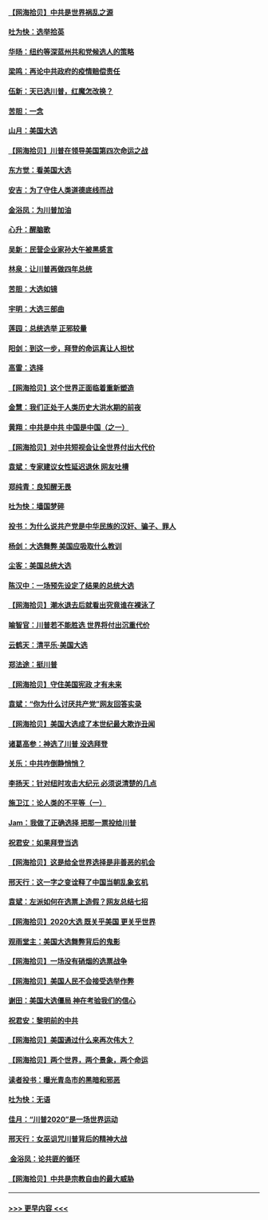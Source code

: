 #### [【网海拾贝】中共是世界祸乱之源](../pages/nsc993/n12555353.md?t=11172302) 
#### [吐为快：选举拾英](../pages/nsc993/n12555041.md?t=11172302) 
#### [华旸：纽约等深蓝州共和党候选人的策略](../pages/nsc993/n12554309.md?t=11172302) 
#### [梁鸣：再论中共政府的疫情赔偿责任](../pages/nsc993/n12553012.md?t=11172302) 
#### [伍新：天已选川普，红魔怎改换？](../pages/nsc993/n12552970.md?t=11172302) 
#### [苦胆：一念](../pages/nsc993/n12552957.md?t=11172302) 
#### [山月：美国大选](../pages/nsc993/n12552446.md?t=11172302) 
#### [【网海拾贝】川普在领导美国第四次命运之战](../pages/nsc993/n12551973.md?t=11172302) 
#### [东方觉：看美国大选](../pages/nsc993/n12551647.md?t=11172302) 
#### [安吉：为了守住人类道德底线而战](../pages/nsc993/n12551111.md?t=11172302) 
#### [金浴凤：为川普加油](../pages/nsc993/n12551085.md?t=11172302) 
#### [心升：醒脑歌](../pages/nsc993/n12550984.md?t=11172302) 
#### [吴新：民营企业家孙大午被黑感言](../pages/nsc993/n12550656.md?t=11172302) 
#### [林泉：让川普再做四年总统](../pages/nsc993/n12550640.md?t=11172302) 
#### [苦胆：大选如镜](../pages/nsc993/n12550630.md?t=11172302) 
#### [宇明：大选三部曲](../pages/nsc993/n12550603.md?t=11172302) 
#### [莲园：总统选举 正邪较量](../pages/nsc993/n12550594.md?t=11172302) 
#### [阳剑：到这一步，拜登的命运真让人担忧](../pages/nsc993/n12549093.md?t=11172302) 
#### [高雷：选择](../pages/nsc993/n12549087.md?t=11172302) 
#### [【网海拾贝】这个世界正面临着重新塑造](../pages/nsc993/n12548326.md?t=11172302) 
#### [金慧：我们正处于人类历史大洪水期的前夜](../pages/nsc993/n12547914.md?t=11172302) 
#### [黄翔：中共是中共 中国是中国（之一）](../pages/nsc993/n12547576.md?t=11172302) 
#### [【网海拾贝】对中共短视会让全世界付出大代价](../pages/nsc993/n12546043.md?t=11172302) 
#### [袁斌：专家建议女性延迟退休 网友吐槽](../pages/nsc993/n12545424.md?t=11172302) 
#### [郑纯青：良知醒无畏](../pages/nsc993/n12545394.md?t=11172302) 
#### [吐为快：墙国梦碎](../pages/nsc993/n12545309.md?t=11172302) 
#### [投书：为什么说共产党是中华民族的汉奸、骗子、罪人](../pages/nsc993/n12545089.md?t=11172302) 
#### [杨剑：大选舞弊 美国应吸取什么教训](../pages/nsc993/n12543937.md?t=11172302) 
#### [尘客：美国总统大选](../pages/nsc993/n12543828.md?t=11172302) 
#### [陈汉中：一场预先设定了结果的总统大选](../pages/nsc993/n12543564.md?t=11172302) 
#### [【网海拾贝】潮水退去后就看出究竟谁在裸泳了](../pages/nsc993/n12543321.md?t=11172302) 
#### [喻智官：川普若不能胜选 世界将付出沉重代价](../pages/nsc993/n12541352.md?t=11172302) 
#### [云鹤天：清平乐‧美国大选](../pages/nsc993/n12540916.md?t=11172302) 
#### [郑法途：挺川普](../pages/nsc993/n12540898.md?t=11172302) 
#### [【网海拾贝】守住美国宪政 才有未来](../pages/nsc993/n12540423.md?t=11172302) 
#### [袁斌：“你为什么讨厌共产党”网友回答实录](../pages/nsc993/n12540208.md?t=11172302) 
#### [【网海拾贝】美国大选成了本世纪最大欺诈丑闻](../pages/nsc993/n12538029.md?t=11172302) 
#### [诸葛高参：神选了川普 没选拜登](../pages/nsc993/n12537664.md?t=11172302) 
#### [关乐：中共咋倒静悄悄？](../pages/nsc993/n12537615.md?t=11172302) 
#### [李扬天：针对纽时攻击大纪元 必须说清楚的几点](../pages/nsc993/n12536001.md?t=11172302) 
#### [施卫江：论人类的不平等（一）](../pages/nsc993/n12535700.md?t=11172302) 
#### [Jam：我做了正确选择 把那一票投给川普](../pages/nsc993/n12535743.md?t=11172302) 
#### [祝君安：如果拜登当选](../pages/nsc993/n12535726.md?t=11172302) 
#### [【网海拾贝】这是给全世界选择是非善恶的机会](../pages/nsc993/n12535061.md?t=11172302) 
#### [邢天行：这一字之变诠释了中国当朝乱象玄机](../pages/nsc993/n12533446.md?t=11172302) 
#### [袁斌：左派如何在选票上造假？网友总结七招](../pages/nsc993/n12533180.md?t=11172302) 
#### [【网海拾贝】2020大选 既关乎美国 更关乎世界](../pages/nsc993/n12533161.md?t=11172302) 
#### [观雨堂主：美国大选舞弊背后的鬼影](../pages/nsc993/n12533153.md?t=11172302) 
#### [【网海拾贝】一场没有硝烟的选票战争](../pages/nsc993/n12531883.md?t=11172302) 
#### [【网海拾贝】美国人民不会接受选举作弊](../pages/nsc993/n12528850.md?t=11172302) 
#### [谢田：美国大选僵局 神在考验我们的信心](../pages/nsc993/n12527932.md?t=11172302) 
#### [祝君安：黎明前的中共](../pages/nsc993/n12524071.md?t=11172302) 
#### [【网海拾贝】美国通过什么来再次伟大？](../pages/nsc993/n12523844.md?t=11172302) 
#### [【网海拾贝】两个世界，两个景象，两个命运](../pages/nsc993/n12521419.md?t=11172302) 
#### [读者投书：曝光青岛市的黑暗和邪恶](../pages/nsc993/n12520988.md?t=11172302) 
#### [吐为快：无语](../pages/nsc993/n12518588.md?t=11172302) 
#### [佳月：“川普2020”是一场世界运动](../pages/nsc993/n12518581.md?t=11172302) 
#### [邢天行：女巫诅咒川普背后的精神大战](../pages/nsc993/n12517257.md?t=11172302) 
#### [ 金浴凤：论共匪的循环](../pages/nsc993/n12517133.md?t=11172302) 
#### [【网海拾贝】中共是宗教自由的最大威胁](../pages/nsc993/n12516879.md?t=11172302) 

----
#### [ >>> 更早内容 <<< ](../indexes/nsc993-earlier.md)
